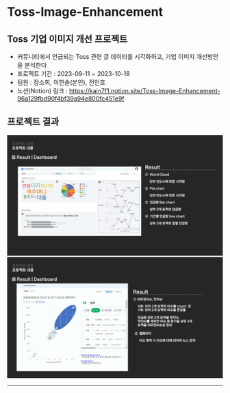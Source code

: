 # Toss-Image-Enhancement

## Toss 기업 이미지 개선 프로젝트
* 커뮤니티에서 언급되는 Toss 관련 글 데이터를 시각화하고, 기업 이미지 개선방안을 분석한다
* 프로젝트 기간 : 2023-09-11 ~ 2023-10-18
* 팀원 : 장소희, 이한솔(본인), 전인호
* 노션(Notion) 링크 : https://kain7f1.notion.site/Toss-Image-Enhancement-96a129fbd90f4bf39a94e800fc451e9f



## 프로젝트 결과

![a.png](image_files%2Fa.png)
![b.png](image_files%2Fb.png)

---